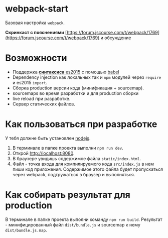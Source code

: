 # webpack-start
Базовая настройка `webpack`.

**Скринкаст с пояснениями** [https://forum.jscourse.com/t/webpack/1769](https://forum.jscourse.com/t/webpack/1769) и обсуждение

# Возможности

- Поддержка [**синтаксиса** es2015](https://babeljs.io/learn-es2015/) с помощью [babel](https://babeljs.io/)
- Dependency injection как локальных так и `npm` модулей через `require` и es2015 `import`.
- Сборка production версии кода (минификация + sourcemap).
- sourcemaps во время разработки и для production сборки
- live reload при разработке.
- Сервер статических файлов.


# Как пользоваться при разработке

У тебя должне быть установлен [nodejs](https://nodejs.org/en/download/). 

1. В терминале в папке проекта выполни `npm run dev`.
2. Открой [http://localhost:8080](http://localhost:8080).
3. В браузере увидишь содержимое файла `static/index.html`.
4. Файл - точка входа для компилируемого кода `src/index.js` в нем пиши код приложения. Содержимое этого файла будет пропускаться через webpack, подгружаться в браузер и выполняться.


# Как собирать результат для production
В терминале в папке проекта выполни команду `npm run build`. Результат - минифицированный файл `dist/bundle.js` и sourcemap к нему `dist/bundle.js.map`.
